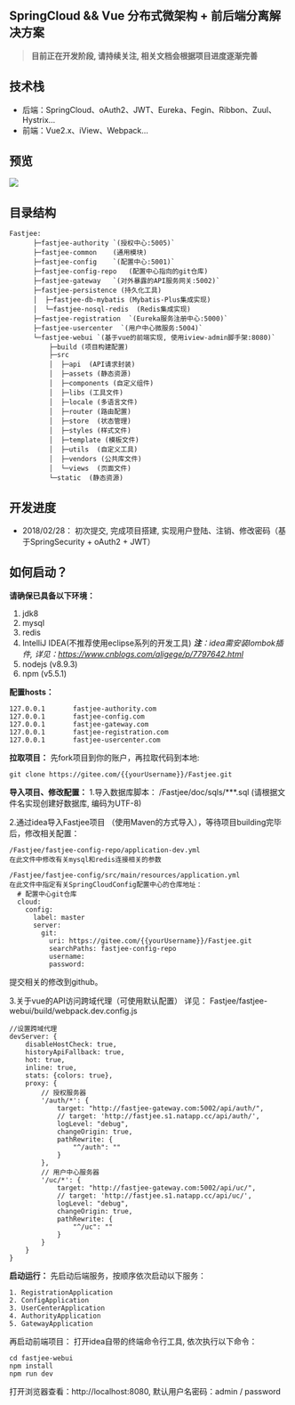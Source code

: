 ## SpringCloud && Vue 分布式微架构 + 前后端分离解决方案
> **目前正在开发阶段, 请持续关注, 相关文档会根据项目进度逐渐完善**

## 技术栈
- 后端：SpringCloud、oAuth2、JWT、Eureka、Fegin、Ribbon、Zuul、Hystrix...
- 前端：Vue2.x、iView、Webpack...

## 预览
![](http://ww1.sinaimg.cn/large/005yUwzsly1foupqs12l8g31260nzkjq.gif)

## 目录结构

    Fastjee:
          ├─fastjee-authority `(授权中心:5005)`
          ├─fastjee-common    (通用模块)
          ├─fastjee-config    `(配置中心:5001)`
          ├─fastjee-config-repo   (配置中心指向的git仓库)
          ├─fastjee-gateway   `(对外暴露的API服务网关:5002)`
          ├─fastjee-persistence (持久化工具)
          │  ├─fastjee-db-mybatis (Mybatis-Plus集成实现)
          │  └─fastjee-nosql-redis  (Redis集成实现)
          ├─fastjee-registration  `(Eureka服务注册中心:5000)`
          ├─fastjee-usercenter  `(用户中心微服务:5004)`
          └─fastjee-webui `(基于vue的前端实现, 使用iview-admin脚手架:8080)`
              ├─build (项目构建配置)
              ├─src
              │  ├─api  (API请求封装)
              │  ├─assets (静态资源)
              │  ├─components (自定义组件)
              │  ├─libs (工具文件)
              │  ├─locale (多语言文件)
              │  ├─router (路由配置)
              │  ├─store  (状态管理)
              │  ├─styles (样式文件)
              │  ├─template (模板文件)
              │  ├─utils  (自定义工具)
              │  ├─vendors (公共库文件)
              │  └─views  (页面文件)
              └─static  (静态资源)

## 开发进度

 - 2018/02/28： 初次提交, 完成项目搭建, 实现用户登陆、注销、修改密码（基于SpringSecurity + oAuth2 + JWT）

  
## 如何启动？
**请确保已具备以下环境：**
 1. jdk8
 2. mysql
 3. redis
 4. IntelliJ IDEA(不推荐使用eclipse系列的开发工具)
    ***注**：idea需安装lombok插件, 详见：https://www.cnblogs.com/aligege/p/7797642.html*
 5. nodejs (v8.9.3)
 6. npm (v5.5.1)

**配置hosts：**

    127.0.0.1       fastjee-authority.com
    127.0.0.1       fastjee-config.com
    127.0.0.1       fastjee-gateway.com
    127.0.0.1       fastjee-registration.com
    127.0.0.1       fastjee-usercenter.com
    
**拉取项目：**
先fork项目到你的账户，再拉取代码到本地:

    git clone https://gitee.com/{{yourUsername}}/Fastjee.git
    

**导入项目、修改配置：**
1.导入数据库脚本：
/Fastjee/doc/sqls/***.sql (请根据文件名实现创建好数据库, 编码为UTF-8)

2.通过idea导入Fastjee项目 （使用Maven的方式导入），等待项目building完毕后，修改相关配置：

    /Fastjee/fastjee-config-repo/application-dev.yml
    在此文件中修改有关mysql和redis连接相关的参数
    
    /Fastjee/fastjee-config/src/main/resources/application.yml
    在此文件中指定有关SpringCloudConfig配置中心的仓库地址：
      # 配置中心git仓库
      cloud:
        config:
          label: master
          server:
            git:
              uri: https://gitee.com/{{yourUsername}}/Fastjee.git
              searchPaths: fastjee-config-repo
              username:
              password:

提交相关的修改到github。

3.关于vue的API访问跨域代理（可使用默认配置）
详见： Fastjee/fastjee-webui/build/webpack.dev.config.js

    //设置跨域代理
    devServer: {
        disableHostCheck: true,
        historyApiFallback: true,
        hot: true,
        inline: true,
        stats: {colors: true},
        proxy: {
            // 授权服务器
            '/auth/*': {
                target: "http://fastjee-gateway.com:5002/api/auth/",
                // target: 'http://fastjee.s1.natapp.cc/api/auth/',
                logLevel: "debug",
                changeOrigin: true,
                pathRewrite: {
                    "^/auth": ""
                }
            },
            // 用户中心服务器
            '/uc/*': {
                target: "http://fastjee-gateway.com:5002/api/uc/",
                // target: 'http://fastjee.s1.natapp.cc/api/uc/',
                logLevel: "debug",
                changeOrigin: true,
                pathRewrite: {
                    "^/uc": ""
                }
            }
        }
    }


**启动运行：**
先启动后端服务，按顺序依次启动以下服务：

    1. RegistrationApplication
    2. ConfigApplication
    3. UserCenterApplication
    4. AuthorityApplication
    5. GatewayApplication
    
再启动前端项目：
打开idea自带的终端命令行工具, 依次执行以下命令：

    cd fastjee-webui
    npm install
    npm run dev


打开浏览器查看：http://localhost:8080, 默认用户名密码：admin / password
